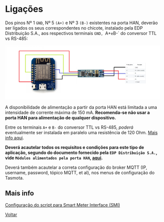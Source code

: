 # Ligações

Dos pinos Nº 1 `GND`, Nº 5 `(A+)` e Nº 3 `(B-)` existentes na porta HAN, deverão ser ligados os seus correspondentes no chicote, instalado pela EDP Distribuição S.A., aos respectivos terminais `GND, `A+` e `B-` do conversor TTL vs RS-485:

![tasmota-rs485](./img/tasmota-rs485.png)
>

A disponibilidade de alimentação a partir da porta HAN está limitada a uma intensidade de corrente máxima de 150 mA. **Recomenda-se não usar a porta HAN para alimentação de qualquer dispositivo.**

Entre os terminais `A+` e `B-` do conversor TTL vs RS-485, *poderá* eventualmente ser instalada em paralelo uma resistência de 120 Ohm. [Mais info aqui](../Energy%20Box#impedância-de-linha).

**Deverá acautelar todos os requisitos e condições para este tipo de aplicação, segundo do documento fornecido pela `EDP Distribuição S.A.`, vide `Módulos alimentados pela porta HAN`, [aqui](https://www.edpdistribuicao.pt/sites/edd/files/2019-06/Requisitos%20dos%20m%C3%B3dulos%20HAN_2019.05.31.pdf).**

Deverá também acautelar a correta configuração do broker MQTT (IP, username, password, tópico MQTT, et al), nos menus de configuração do Tasmota.

## Mais info

[Configuração do script para Smart Meter Interface (SMI)](./CONFIGURAÇÃO-SCRIPT-SMI.md)

[Voltar](./README.md)

